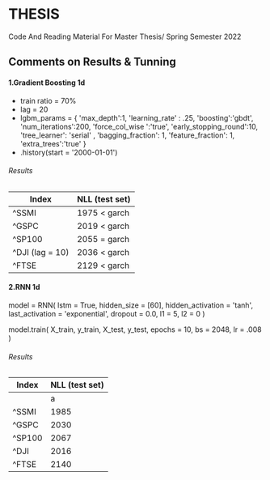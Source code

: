 # THESIS
Code And Reading Material For Master Thesis/ Spring Semester 2022


## Comments on Results & Tunning

#### 1.Gradient Boosting 1d

- train ratio = 70%
- lag = 20
- lgbm_params = {
    'max_depth':1,
    'learning_rate' : .25,
    'boosting':'gbdt',
    'num_iterations':200,
    'force_col_wise ':'true',
    'early_stopping_round':10,
    'tree_learner': 'serial' ,
    'bagging_fraction': 1,
    'feature_fraction': 1,
    'extra_trees':'true'
}
- .history(start = '2000-01-01')

###### Results

Index  | NLL (test set)
------------- | -------------
^SSMI  | 1975 < garch
^GSPC  | 2019 < garch
^SP100 | 2055 = garch
^DJI (lag  = 10) | 2036 < garch
^FTSE | 2129 < garch

#### 2.RNN 1d

model = RNN(
    lstm = True,
    hidden_size = [60],
    hidden_activation = 'tanh',
    last_activation = 'exponential',
    dropout = 0.0,
    l1 = 5,
    l2 = 0
)

model.train(
    X_train, 
    y_train,
    X_test,
    y_test,
    epochs = 10,
    bs = 2048,
    lr = .008
)

###### Results

Index  | NLL (test set)
------------- | -------------
| |a| b
^SSMI  | 1985 | garch
^GSPC  | 2030 | garch
^SP100 |  2067 | garch
^DJI  | 2016 | garch
^FTSE |  2140 | garch
